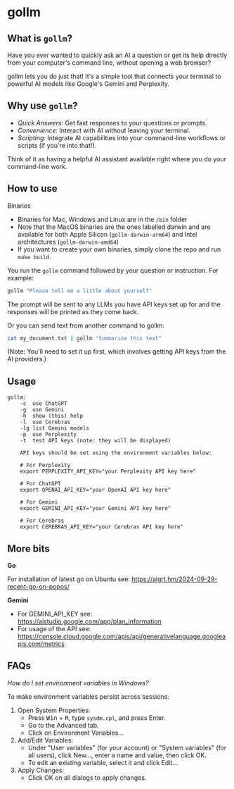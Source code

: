 # gollm

## What is `gollm`?

Have you ever wanted to quickly ask an AI a question or get its help directly from your computer's command line, without opening a web browser?

gollm lets you do just that! It's a simple tool that connects your terminal to powerful AI models like Google's Gemini and Perplexity.

## Why use `gollm`?

*   *Quick Answers:* Get fast responses to your questions or prompts.
*   *Convenience:* Interact with AI without leaving your terminal.
*   *Scripting:* Integrate AI capabilities into your command-line workflows or scripts (if you're into that!).

Think of it as having a helpful AI assistant available right where you do your command-line work.

## How to use

Binaries
- Binaries for Mac, Windows and Linux are in the `/bin` folder
- Note that the MacOS binaries are the ones labelled darwin and are available for both Apple Silicon (`gollm-darwin-arm64`) and Intel architectures (`gollm-darwin-amd64`)
- If you want to create your own binaries, simply clone the repo and run `make build`.

You run the `gollm` command followed by your question or instruction. For example:

```bash
gollm "Please tell me a little about yourself"
```

The prompt will be sent to any LLMs you have API keys set up for and the responses will be printed as they come back.

Or you can send text from another command to gollm:

```bash
cat my_document.txt | gollm "Summarize this text"
```

(Note: You'll need to set it up first, which involves getting API keys from the AI providers.)

## Usage

```
gollm:
	-c	use ChatGPT
	-g	use Gemini
	-h	show (this) help
	-l	use Cerebras
	-lg	list Gemini models
	-p	use Perplexity
	-t	test API keys (note: they will be displayed)

	API keys should be set using the environment variables below:

	# For Perplexity
	export PERPLEXITY_API_KEY="your Perplexity API key here"

	# For ChatGPT
	export OPENAI_API_KEY="your OpenAI API key here"

	# For Gemini
	export GEMINI_API_KEY="your Gemini API key here"

	# For Cerebras
	export CEREBRAS_API_KEY="your Cerebras API key here"

```

## More bits

**Go**

For installation of latest go on Ubuntu see: https://algrt.hm/2024-09-29-recent-go-on-popos/

**Gemini**

- For GEMINI_API_KEY see: https://aistudio.google.com/app/plan_information
- For usage of the API see: https://console.cloud.google.com/apis/api/generativelanguage.googleapis.com/metrics

## FAQs

*How do I set environment variables in Windows?*

To make environment variables persist across sessions:

1. Open System Properties:
	* Press <kbd>Win</kbd> + <kbd>R</kbd>, type `sysdm.cpl`, and press Enter.
	* Go to the Advanced tab.
	* Click on Environment Variables...
2. Add/Edit Variables:
	* Under "User variables" (for your account) or "System variables" (for all users), click New..., enter a name and value, then click OK.
	* To edit an existing variable, select it and click Edit...
3. Apply Changes:
	* Click OK on all dialogs to apply changes.
